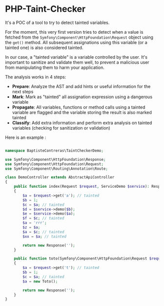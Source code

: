 # PHP-Taint-Checker

It's a POC of a tool to try to detect tainted variables.

For the moment, this very first version tries to detect when a value is fetched from the `Symfony\Component\HttpFoundation\Request` object using the `get()` method.
All subsequent assignations using this variable (or a tainted one) is also considered tainted.

In our case, a "tainted variable" is a variable controlled by the user. It's important to sanitize and validate them well, to prevent a malicious user from manipulating them to harm your application.

The analysis works in 4 steps:

- **Prepare**: Analyze the AST and add hints or useful information for the next steps
- **Mark**: Mark as "tainted" all assignation expression using a dangerous variable
- **Propagate**: All variables, functions or method calls using a tainted variable are flagged and the variable storing the result is also marked tainted
- **Classify**: Add extra information and perform extra analysis on tainted variables (checking for sanitization or validation)

Here is an example : 

```php

namespace BaptisteContreras\TaintCheckerDemo;

use Symfony\Component\HttpFoundation\Response;
use Symfony\Component\HttpFoundation\Request;
use Symfony\Component\Routing\Annotation\Route;

class DemoController extends AbstractApiController
{
    public function index(Request $request, ServiceDemo $service): Response
    {
        $a = $request->get('a'); // tainted
        $b = 1;
        $c = $a; // tainted
        $d = $service->demo($b);
        $e = $service->demo($a);
        $f = $c; // tainted
        $a = 'rrr';
        $z = $a;
        $a = $c; // tainted
        $xx = $a; // tainted

        return new Response('');
    }

    public function toto(Symfony\Component\HttpFoundation\Request $request): Response
    {
        $a = $request->get('t'); // tainted
        $b = 1;
        $c = $a; // tainted
        $a = new Toto();

        return new Response('');
    }
}

```
